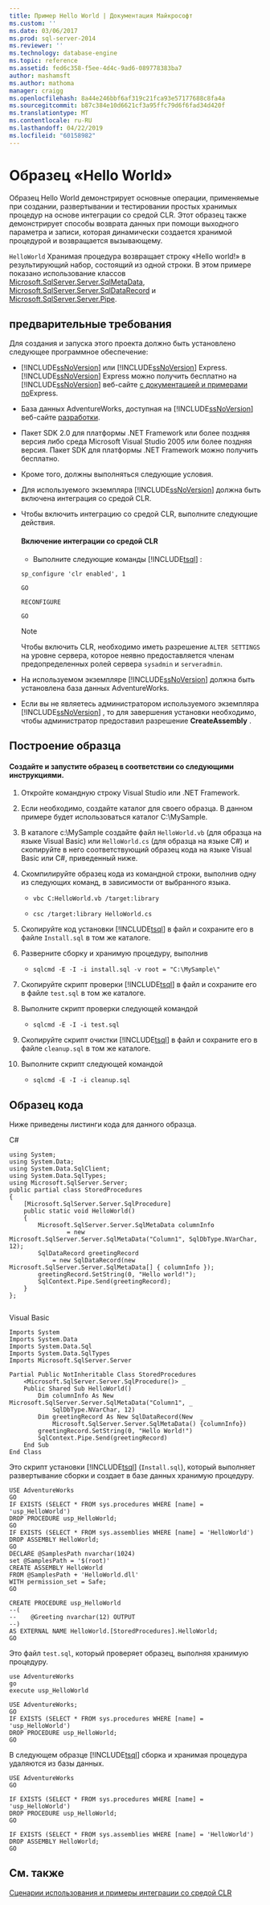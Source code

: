```yaml
---
title: Пример Hello World | Документация Майкрософт
ms.custom: ''
ms.date: 03/06/2017
ms.prod: sql-server-2014
ms.reviewer: ''
ms.technology: database-engine
ms.topic: reference
ms.assetid: fed6c358-f5ee-4d4c-9ad6-089778383ba7
author: mashamsft
ms.author: mathoma
manager: craigg
ms.openlocfilehash: 8a44e246bbf6af319c21fca93e57177688c8fa4a
ms.sourcegitcommit: b87c384e10d6621cf3a95ffc79d6f6fad34d420f
ms.translationtype: MT
ms.contentlocale: ru-RU
ms.lasthandoff: 04/22/2019
ms.locfileid: "60158982"
---
```

# <a name="hello-world-sample"></a>Образец «Hello World»
  Образец Hello World демонстрирует основные операции, применяемые при создании, развертывании и тестировании простых хранимых процедур на основе интеграции со средой CLR. Этот образец также демонстрирует способы возврата данных при помощи выходного параметра и записи, которая динамически создается хранимой процедурой и возвращается вызывающему.  
  
 `HelloWorld` Хранимая процедура возвращает строку «Hello world!» в результирующий набор, состоящий из одной строки. В этом примере показано использование классов [Microsoft.SqlServer.Server.SqlMetaData](https://go.microsoft.com/fwlink/?LinkID=193572), [Microsoft.SqlServer.Server.SqlDataRecord](https://go.microsoft.com/fwlink/?LinkID=193573) и [ Microsoft.SqlServer.Server.Pipe](https://go.microsoft.com/fwlink/?LinkID=193571).  
  
## <a name="prerequisites"></a>предварительные требования  
 Для создания и запуска этого проекта должно быть установлено следующее программное обеспечение:  
  
-   [!INCLUDE[ssNoVersion](../../includes/ssnoversion-md.md)] или [!INCLUDE[ssNoVersion](../../includes/ssnoversion-md.md)] Express. [!INCLUDE[ssNoVersion](../../includes/ssnoversion-md.md)] Express можно получить бесплатно на [!INCLUDE[ssNoVersion](../../includes/ssnoversion-md.md)] веб-сайте [с документацией и примерами по](https://go.microsoft.com/fwlink/?LinkId=31046)Express.  
  
-   База данных AdventureWorks, доступная на [!INCLUDE[ssNoVersion](../../includes/ssnoversion-md.md)] веб-сайте [разработки](https://go.microsoft.com/fwlink/?linkid=62796).  
  
-   Пакет SDK 2.0 для платформы .NET Framework или более поздняя версия либо среда Microsoft Visual Studio 2005 или более поздняя версия. Пакет SDK для платформы .NET Framework можно получить бесплатно.  
  
-   Кроме того, должны выполняться следующие условия.  
  
-   Для используемого экземпляра [!INCLUDE[ssNoVersion](../../includes/ssnoversion-md.md)] должна быть включена интеграция со средой CLR.  
  
-   Чтобы включить интеграцию со средой CLR, выполните следующие действия.  
  
    #### <a name="enabling-clr-integration"></a>Включение интеграции со средой CLR  
  
    -   Выполните следующие команды [!INCLUDE[tsql](../../includes/tsql-md.md)] :  
  
     `sp_configure 'clr enabled', 1`  
  
     `GO`  
  
     `RECONFIGURE`  
  
     `GO`  
  
    > [!NOTE]  
    >  Чтобы включить CLR, необходимо иметь разрешение `ALTER SETTINGS` на уровне сервера, которое неявно предоставляется членам предопределенных ролей сервера `sysadmin` и `serveradmin`.  
  
-   На используемом экземпляре [!INCLUDE[ssNoVersion](../../includes/ssnoversion-md.md)] должна быть установлена база данных AdventureWorks.  
  
-   Если вы не являетесь администратором используемого экземпляра [!INCLUDE[ssNoVersion](../../includes/ssnoversion-md.md)] , то для завершения установки необходимо, чтобы администратор предоставил разрешение **CreateAssembly** .  
  
## <a name="building-the-sample"></a>Построение образца  
  
#### <a name="create-and-run-the-sample-by-using-the-following-instructions"></a>Создайте и запустите образец в соответствии со следующими инструкциями.  
  
1.  Откройте командную строку Visual Studio или .NET Framework.  
  
2.  Если необходимо, создайте каталог для своего образца. В данном примере будет использоваться каталог C:\MySample.  
  
3.  В каталоге c:\MySample создайте файл `HelloWorld.vb` (для образца на языке Visual Basic) или `HelloWorld.cs` (для образца на языке C#) и скопируйте в него соответствующий образец кода на языке Visual Basic или C#, приведенный ниже.  
  
4.  Скомпилируйте образец кода из командной строки, выполнив одну из следующих команд, в зависимости от выбранного языка.  
  
    -   `vbc C:HelloWorld.vb /target:library`  
  
    -   `csc /target:library HelloWorld.cs`  
  
5.  Скопируйте код установки [!INCLUDE[tsql](../../includes/tsql-md.md)] в файл и сохраните его в файле `Install.sql` в том же каталоге.  
  
6.  Разверните сборку и хранимую процедуру, выполнив  
  
    -   `sqlcmd -E -I -i install.sql -v root = "C:\MySample\"`  
  
7.  Скопируйте скрипт проверки [!INCLUDE[tsql](../../includes/tsql-md.md)] в файл и сохраните его в файле `test.sql` в том же каталоге.  
  
8.  Выполните скрипт проверки следующей командой  
  
    -   `sqlcmd -E -I -i test.sql`  
  
9. Скопируйте скрипт очистки [!INCLUDE[tsql](../../includes/tsql-md.md)] в файл и сохраните его в файле `cleanup.sql` в том же каталоге.  
  
10. Выполните скрипт следующей командой  
  
    -   `sqlcmd -E -I -i cleanup.sql`  
  
## <a name="sample-code"></a>Образец кода  
 Ниже приведены листинги кода для данного образца.  
  
 C#  
  
```  
using System;  
using System.Data;  
using System.Data.SqlClient;  
using System.Data.SqlTypes;  
using Microsoft.SqlServer.Server;  
public partial class StoredProcedures  
{  
    [Microsoft.SqlServer.Server.SqlProcedure]  
    public static void HelloWorld()  
    {  
        Microsoft.SqlServer.Server.SqlMetaData columnInfo  
                = new Microsoft.SqlServer.Server.SqlMetaData("Column1", SqlDbType.NVarChar, 12);  
        SqlDataRecord greetingRecord  
            = new SqlDataRecord(new Microsoft.SqlServer.Server.SqlMetaData[] { columnInfo });  
        greetingRecord.SetString(0, "Hello world!");  
        SqlContext.Pipe.Send(greetingRecord);  
    }  
};  
  
```  
  
 Visual Basic  
  
```  
Imports System  
Imports System.Data  
Imports System.Data.Sql  
Imports System.Data.SqlTypes  
Imports Microsoft.SqlServer.Server  
  
Partial Public NotInheritable Class StoredProcedures  
    <Microsoft.SqlServer.Server.SqlProcedure()> _  
    Public Shared Sub HelloWorld()  
        Dim columnInfo As New Microsoft.SqlServer.Server.SqlMetaData("Column1", _  
            SqlDbType.NVarChar, 12)  
        Dim greetingRecord As New SqlDataRecord(New  _  
            Microsoft.SqlServer.Server.SqlMetaData() {columnInfo})  
        greetingRecord.SetString(0, "Hello World!")  
        SqlContext.Pipe.Send(greetingRecord)  
    End Sub  
End Class  
```  
  
 Это скрипт установки [!INCLUDE[tsql](../../includes/tsql-md.md)] (`Install.sql`), который выполняет развертывание сборки и создает в базе данных хранимую процедуру.  
  
```  
USE AdventureWorks  
GO  
IF EXISTS (SELECT * FROM sys.procedures WHERE [name] = 'usp_HelloWorld')  
DROP PROCEDURE usp_HelloWorld;  
GO  
IF EXISTS (SELECT * FROM sys.assemblies WHERE [name] = 'HelloWorld')  
DROP ASSEMBLY HelloWorld;  
GO  
DECLARE @SamplesPath nvarchar(1024)  
set @SamplesPath = '$(root)'  
CREATE ASSEMBLY HelloWorld   
FROM @SamplesPath + 'HelloWorld.dll'  
WITH permission_set = Safe;  
GO  
  
CREATE PROCEDURE usp_HelloWorld  
--(  
--    @Greeting nvarchar(12) OUTPUT  
--)  
AS EXTERNAL NAME HelloWorld.[StoredProcedures].HelloWorld;  
GO  
```  
  
 Это файл `test.sql`, который проверяет образец, выполняя хранимую процедуру.  
  
```  
use AdventureWorks  
go  
execute usp_HelloWorld  
  
USE AdventureWorks;  
GO  
IF EXISTS (SELECT * FROM sys.procedures WHERE [name] = 'usp_HelloWorld')  
DROP PROCEDURE usp_HelloWorld;  
GO  
```  
  
 В следующем образце [!INCLUDE[tsql](../../includes/tsql-md.md)] сборка и хранимая процедура удаляются из базы данных.  
  
```  
USE AdventureWorks  
GO  
  
IF EXISTS (SELECT * FROM sys.procedures WHERE [name] = 'usp_HelloWorld')  
DROP PROCEDURE usp_HelloWorld;  
GO  
  
IF EXISTS (SELECT * FROM sys.assemblies WHERE [name] = 'HelloWorld')  
DROP ASSEMBLY HelloWorld;  
GO  
```  
  
## <a name="see-also"></a>См. также  
 [Сценарии использования и примеры интеграции со средой CLR](../../../2014/database-engine/dev-guide/usage-scenarios-and-examples-for-common-language-runtime-clr-integration.md)  
  
  
